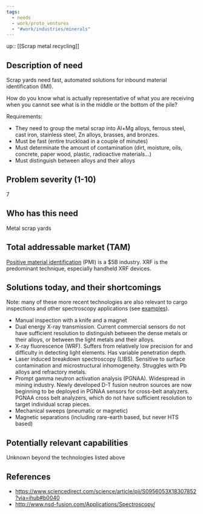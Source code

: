 ```yaml
---
tags:
  - needs
  - work/proto_ventures
  - "#work/industries/minerals"
---
```

up:: [[Scrap metal recycling]]
## Description of need
Scrap yards need fast, automated solutions for inbound material identification (IMI).

How do you know what is actually representative of what you are receiving when you cannot see what is in the middle or the bottom of the pile?

Requirements:
- They need to group the metal scrap into Al+Mg alloys, ferrous steel, cast iron, stainless steel, Zn alloys, brasses, and bronzes.
- Must be fast (entire truckload in a couple of minutes)
- Must determinate the amount of contamination (dirt, moisture, oils, concrete, paper wood, plastic, radioactive materials...)
- Must distinguish between alloys and their alloys

## Problem severity (1-10)
7

## Who has this need
Metal scrap yards

## Total addressable market (TAM)
[Positive material identification](https://www.bruker.com/en/applications/industrial/metals/positive-material-identification-pmi.html) (PMI) is a $5B industry. XRF is the predominant technique, especially handheld XRF devices.

## Solutions today, and their shortcomings
Note: many of these more recent technologies are also relevant to cargo inspections and other spectroscopy applications (see [examples](http://www.nsd-fusion.com/Applications/Spectroscopy/)).
- Manual inspection with a knife and a magnet
- Dual energy X-ray transmission. Current commercial sensors do not have sufficient resolution to distinguish between the dense metals or their alloys, or between the light metals and their alloys.
- X-ray fluorescence (WRF). Suffers from relatively low precision for and difficulty in detecting light elements. Has variable penetration depth.
- Laser induced breakdown spectroscopy (LIBS). Sensitive to surface contamination and microstructural inhomogeneity. Struggles with Pb alloys and refractory metals.
- Prompt gamma neutron activation analysis (PGNAA). Widespread in mining industry. Newly developed D-T fusion neutron sources are now beginning to be deployed in PGNAA sensors for cross-belt analyzers. PGNAA cross belt analyzers, which do not have sufficient resolution to target individual scrap pieces.
- Mechanical sweeps (pneumatic or magnetic)
- Magnetic separations (including rare-earth based, but never HTS based)

## Potentially relevant capabilities
Unknown beyond the technologies listed above


## References
- https://www.sciencedirect.com/science/article/pii/S0956053X18307852?via=ihub#b0040
- http://www.nsd-fusion.com/Applications/Spectroscopy/